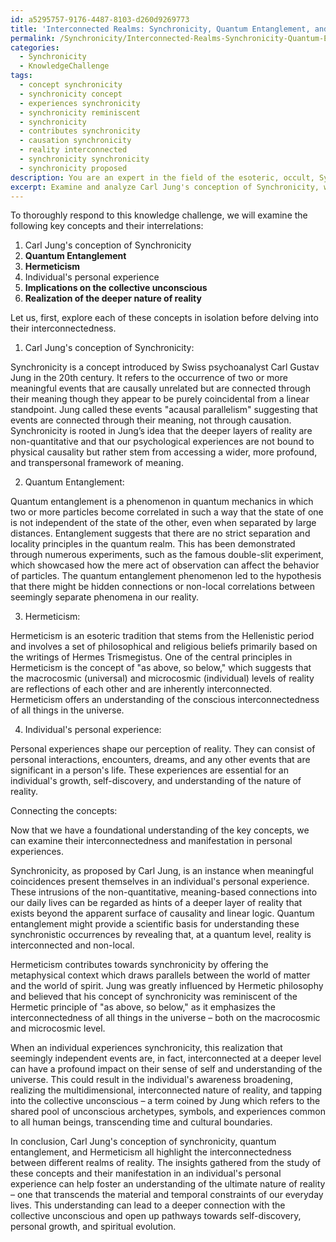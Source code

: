 ```yaml
---
id: a5295757-9176-4487-8103-d260d9269773
title: 'Interconnected Realms: Synchronicity, Quantum Entanglement, and Hermeticism'
permalink: /Synchronicity/Interconnected-Realms-Synchronicity-Quantum-Entanglement-and-Hermeticism/
categories:
  - Synchronicity
  - KnowledgeChallenge
tags:
  - concept synchronicity
  - synchronicity concept
  - experiences synchronicity
  - synchronicity reminiscent
  - synchronicity
  - contributes synchronicity
  - causation synchronicity
  - reality interconnected
  - synchronicity synchronicity
  - synchronicity proposed
description: You are an expert in the field of the esoteric, occult, Synchronicity and Education. You are a writer of tests, challenges, books and deep knowledge on Synchronicity for initiates and students to gain deep insights and understanding from. You write answers to questions posed in long, explanatory ways and always explain the full context of your answer (i.e., related concepts, formulas, examples, or history), as well as the step-by-step thinking process you take to answer the challenges. Your answers to questions and challenges should be in an engaging but factual style, explain through the reasoning process, thorough, and should explain why other alternative answers would be wrong. Summarize the key themes, ideas, and conclusions at the end.
excerpt: Examine and analyze Carl Jung's conception of Synchronicity, while also incorporating the principles of Quantum Entanglement and Hermeticism. Discuss how these ideas interconnect and manifest in an individual's personal experience, as well as their implications on the collective unconscious, ultimately leading to the realization of the deeper nature of reality.
---
```

To thoroughly respond to this knowledge challenge, we will examine the following key concepts and their interrelations:

1. Carl Jung's conception of Synchronicity
2. **Quantum Entanglement**
3. **Hermeticism**
4. Individual's personal experience
5. **Implications on the collective unconscious**
6. **Realization of the deeper nature of reality**

Let us, first, explore each of these concepts in isolation before delving into their interconnectedness.

1. Carl Jung's conception of Synchronicity:

Synchronicity is a concept introduced by Swiss psychoanalyst Carl Gustav Jung in the 20th century. It refers to the occurrence of two or more meaningful events that are causally unrelated but are connected through their meaning though they appear to be purely coincidental from a linear standpoint. Jung called these events "acausal parallelism" suggesting that events are connected through their meaning, not through causation. Synchronicity is rooted in Jung’s idea that the deeper layers of reality are non-quantitative and that our psychological experiences are not bound to physical causality but rather stem from accessing a wider, more profound, and transpersonal framework of meaning.

2. Quantum Entanglement:

Quantum entanglement is a phenomenon in quantum mechanics in which two or more particles become correlated in such a way that the state of one is not independent of the state of the other, even when separated by large distances. Entanglement suggests that there are no strict separation and locality principles in the quantum realm. This has been demonstrated through numerous experiments, such as the famous double-slit experiment, which showcased how the mere act of observation can affect the behavior of particles. The quantum entanglement phenomenon led to the hypothesis that there might be hidden connections or non-local correlations between seemingly separate phenomena in our reality.

3. Hermeticism:

Hermeticism is an esoteric tradition that stems from the Hellenistic period and involves a set of philosophical and religious beliefs primarily based on the writings of Hermes Trismegistus. One of the central principles in Hermeticism is the concept of "as above, so below," which suggests that the macrocosmic (universal) and microcosmic (individual) levels of reality are reflections of each other and are inherently interconnected. Hermeticism offers an understanding of the conscious interconnectedness of all things in the universe.

4. Individual's personal experience:

Personal experiences shape our perception of reality. They can consist of personal interactions, encounters, dreams, and any other events that are significant in a person's life. These experiences are essential for an individual's growth, self-discovery, and understanding of the nature of reality.

Connecting the concepts:

Now that we have a foundational understanding of the key concepts, we can examine their interconnectedness and manifestation in personal experiences.

Synchronicity, as proposed by Carl Jung, is an instance when meaningful coincidences present themselves in an individual's personal experience. These intrusions of the non-quantitative, meaning-based connections into our daily lives can be regarded as hints of a deeper layer of reality that exists beyond the apparent surface of causality and linear logic. Quantum entanglement might provide a scientific basis for understanding these synchronistic occurrences by revealing that, at a quantum level, reality is interconnected and non-local.

Hermeticism contributes towards synchronicity by offering the metaphysical context which draws parallels between the world of matter and the world of spirit. Jung was greatly influenced by Hermetic philosophy and believed that his concept of synchronicity was reminiscent of the Hermetic principle of "as above, so below," as it emphasizes the interconnectedness of all things in the universe – both on the macrocosmic and microcosmic level.

When an individual experiences synchronicity, this realization that seemingly independent events are, in fact, interconnected at a deeper level can have a profound impact on their sense of self and understanding of the universe. This could result in the individual's awareness broadening, realizing the multidimensional, interconnected nature of reality, and tapping into the collective unconscious – a term coined by Jung which refers to the shared pool of unconscious archetypes, symbols, and experiences common to all human beings, transcending time and cultural boundaries.

In conclusion, Carl Jung's conception of synchronicity, quantum entanglement, and Hermeticism all highlight the interconnectedness between different realms of reality. The insights gathered from the study of these concepts and their manifestation in an individual's personal experience can help foster an understanding of the ultimate nature of reality – one that transcends the material and temporal constraints of our everyday lives. This understanding can lead to a deeper connection with the collective unconscious and open up pathways towards self-discovery, personal growth, and spiritual evolution.
